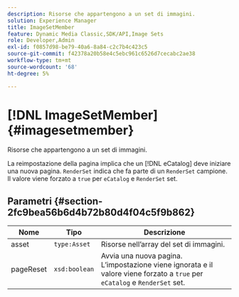 ```yaml
---
description: Risorse che appartengono a un set di immagini.
solution: Experience Manager
title: ImageSetMember
feature: Dynamic Media Classic,SDK/API,Image Sets
role: Developer,Admin
exl-id: f0857d98-be79-40a6-8a84-c2c7b4c423c5
source-git-commit: f42378a20b58e4c5ebc961c6526d7cecabc2ae38
workflow-type: tm+mt
source-wordcount: '68'
ht-degree: 5%

---
```


# [!DNL ImageSetMember]{#imagesetmember}

Risorse che appartengono a un set di immagini.

La reimpostazione della pagina implica che un [!DNL eCatalog] deve iniziare una nuova pagina. `RenderSet` indica che fa parte di un `RenderSet` campione. Il valore viene forzato a `true` per `eCatalog` e `RenderSet` set.

## Parametri {#section-2fc9bea56b6d4b72b80d4f04c5f9b862}

| Nome | Tipo | Descrizione |
|---|---|---|
| asset | `type:Asset` | Risorse nell’array del set di immagini. |
| pageReset | `xsd:boolean` | Avvia una nuova pagina. L’impostazione viene ignorata e il valore viene forzato a `true` per `eCatalog` e `RenderSet` set. |
